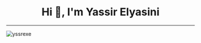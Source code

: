 <h1 align="center">Hi 👋, I'm Yassir Elyasini</h1>

<hr>

<p><img style="display:flex" align="center" src="https://github-readme-streak-stats.herokuapp.com/?user=yssrexe&" alt="yssrexe" /></p>


